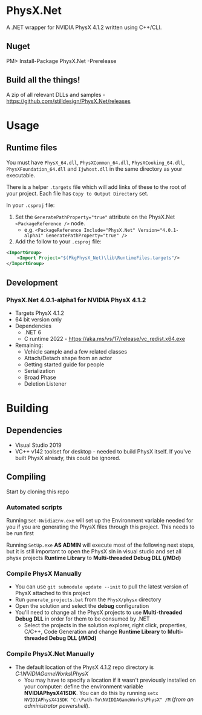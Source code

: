 PhysX.Net
=========
A .NET wrapper for NVIDIA PhysX 4.1.2 written using C++/CLI.

Nuget
-----
PM> Install-Package PhysX.Net -Prerelease

Build all the things!
--------------
A zip of all relevant DLLs and samples - https://github.com/stilldesign/PhysX.Net/releases

# Usage
## Runtime files
You must have `PhysX_64.dll`, `PhysXCommon_64.dll`, `PhysXCooking_64.dll`, `PhysXFoundation_64.dll` and `Ijwhost.dll` in the same directory as your executable.

There is a helper `.targets` file which will add links of these to the root of your project. Each file has `Copy to Output Directory` set.

In your `.csproj` file:
1. Set the `GeneratePathProperty="true"` attribute on the PhysX.Net `<PackageReference />` node.
    * e.g. `<PackageReference Include="PhysX.Net" Version="4.0.1-alpha1" GeneratePathProperty="true" />`
2. Add the follow to your `.csproj` file:
```xml
<ImportGroup>
    <Import Project="$(PkgPhysX_Net)\lib\RuntimeFiles.targets"/>
</ImportGroup>
```

Development
-----------
### PhysX.Net 4.0.1-alpha1 for NVIDIA PhysX 4.1.2
* Targets PhysX 4.1.2
* 64 bit version only
* Dependencies
	* .NET 6
	* C runtime 2022 - https://aka.ms/vs/17/release/vc_redist.x64.exe
* Remaining:
    * Vehicle sample and a few related classes
    * Attach/Detach shape from an actor
    * Getting started guide for people
    * Serialization
    * Broad Phase
    * Deletion Listener

# Building
## Dependencies
* Visual Studio 2019
* VC++ v142 toolset for desktop - needed to build PhysX itself. If you've built PhysX already, this could be ignored.

## Compiling

Start by cloning this repo

### Automated scripts
Running ```Set-NvidiaEnv.exe``` will set up the Environment variable needed for you if you are generating the PhysX files through this project. This needs to be run first

Running ```SetUp.exe``` **AS ADMIN** will execute most of the following next steps, but it is still important to open the PhysX sln in visual studio and set all physx projects **Runtime Library** to **Multi-threaded Debug DLL (/MDd)**

### Compile PhysX Manually
* You can use ```git submodule update --init``` to pull the latest version of PhysX attached to this project
* Run ```generate_projects.bat``` from the ```PhysX/physx``` directory
* Open the solution and select the **debug** configuration
* You'll need to change all the PhysX projects to use **Multi-threaded Debug DLL** in order for them to be consumed by .NET
  * Select the projects in the solution explorer, right click, properties, C/C++, Code Generation and change **Runtime Library** to **Multi-threaded Debug DLL (/MDd)**

### Compile PhysX.Net Manually
* The default location of the PhysX 4.1.2 repo directory is *C:\NVIDIAGameWorks\PhysX*
  * You may have to specify a location if it wasn't previously installed on your computer: define the environment variable **NVIDIAPhysX41SDK**. You can do this by running ```setx NVIDIAPhysX41SDK "C:\Path-To\NVIDIAGameWorks\PhysX" /M``` (*from an administrator powershell*).
